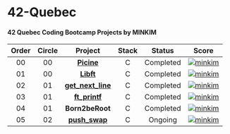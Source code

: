 # 42-Quebec
#### 42 Quebec Coding Bootcamp Projects by MINKIM

|Order|Circle|Project|Stack|Status|Score|
|:---:|:---:|:---:|:---:|:---:|:---:|
|00|00|[**Picine**](https://github.com/MinsuKin/42-Quebec/tree/main/00_PISCINE)|C|Completed|[![minkim](https://badge42.herokuapp.com/api/project/minkim/piscine)](https://github.com/JaeSeoKim/badge42)|
|01|00|[**Libft**](https://github.com/MinsuKin/42-Quebec/tree/main/01_LIBFT)|C|Completed|[![minkim](https://badge42.herokuapp.com/api/project/minkim/Libft)](https://github.com/JaeSeoKim/badge42)|
|02|01|[**get_next_line**](https://github.com/MinsuKin/42-Quebec/tree/main/02_GET_NEXT_LINE)|C|Completed|[![minkim](https://badge42.herokuapp.com/api/project/minkim/get_next_line)](https://github.com/JaeSeoKim/badge42)|
|03|01|[**ft_printf**](https://github.com/MinsuKin/42-Quebec/tree/main/03_FT_PRINTF)|C|Completed|[![minkim](https://badge42.herokuapp.com/api/project/minkim/ft_printf)](https://github.com/JaeSeoKim/badge42)|
|04|01|**Born2beRoot**|C|Completed|[![minkim](https://badge42.herokuapp.com/api/project/minkim/born2beroot)](https://github.com/JaeSeoKim/badge42)|
|05|02|[**push_swap**](https://github.com/MinsuKin/42-Quebec/tree/main/04_PUSH_SWAP)|C|Ongoing|[![minkim](https://badge42.herokuapp.com/api/project/minkim/push_swap)](https://github.com/JaeSeoKim/badge42)|
